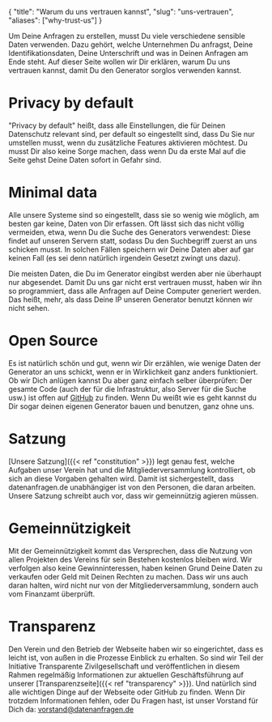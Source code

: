 {
    "title": "Warum du uns vertrauen kannst",
    "slug": "uns-vertrauen",
    "aliases": ["why-trust-us"]
}

Um Deine Anfragen zu erstellen, musst Du viele verschiedene sensible Daten verwenden. Dazu gehört, welche Unternehmen Du anfragst, Deine Identifikationsdaten, Deine Unterschrift und was in Deinen Anfragen am Ende steht. Auf dieser Seite wollen wir Dir erklären, warum Du uns vertrauen kannst, damit Du den Generator sorglos verwenden kannst.

# Privacy by default

"Privacy by default" heißt, dass alle Einstellungen, die für Deinen Datenschutz relevant sind, per default so eingestellt sind, dass Du Sie nur umstellen musst, wenn du zusätzliche Features aktivieren möchtest. Du musst Dir also keine Sorge machen, dass wenn Du da erste Mal auf die Seite gehst Deine Daten sofort in Gefahr sind.

# Minimal data

Alle unsere Systeme sind so eingestellt, dass sie so wenig wie möglich, am besten gar keine, Daten von Dir erfassen. Oft lässt sich das nicht völlig vermeiden, etwa, wenn Du die Suche des Generators verwendest: Diese findet auf unseren Servern statt, sodass Du den Suchbegriff zuerst an uns schicken musst. In solchen Fällen speichern wir Deine Daten aber auf gar keinen Fall (es sei denn natürlich irgendein Gesetzt zwingt uns dazu).  

Die meisten Daten, die Du im Generator eingibst werden aber nie überhaupt nur abgesendet. Damit Du uns gar nicht erst vertrauen musst, haben wir ihn so programmiert, dass alle Anfragen auf Deine Computer generiert werden. Das heißt, mehr, als dass Deine IP unseren Generator benutzt können wir nicht sehen.

# Open Source

Es ist natürlich schön und gut, wenn wir Dir erzählen, wie wenige Daten der Generator an uns schickt, wenn er in Wirklichkeit ganz anders funktioniert. Ob wir Dich anlügen kannst Du aber ganz einfach selber überprüfen: Der gesamte Code (auch der für die Infrastruktur, also Server für die Suche usw.) ist offen auf [GitHub](https://github.com/datenanfragen) zu finden. Wenn Du weißt wie es geht kannst du Dir sogar deinen eigenen Generator bauen und benutzen, ganz ohne uns.

# Satzung

[Unsere Satzung]({{< ref "constitution" >}}) legt genau fest, welche Aufgaben unser Verein hat und die Mitgliederversammlung kontrolliert, ob sich an diese Vorgaben gehalten wird. Damit ist sichergestellt, dass datenanfragen.de unabhängiger ist von den Personen, die daran arbeiten. Unsere Satzung schreibt auch vor, dass wir gemeinnützig agieren müssen.

# Gemeinnützigkeit

Mit der Gemeinnützigkeit kommt das Versprechen, dass die Nutzung von allen Projekten des Vereins für sein Bestehen kostenlos bleiben wird. Wir verfolgen also keine Gewinninteressen, haben keinen Grund Deine Daten zu verkaufen oder Geld mit Deinen Rechten zu machen. Dass wir uns auch daran halten, wird nicht nur von der Mitgliederversammlung, sondern auch vom Finanzamt überprüft.

# Transparenz

Den Verein und den Betrieb der Webseite haben wir so eingerichtet, dass es leicht ist, von außen in die Prozesse Einblick zu erhalten. So sind wir Teil der Initiative Transparente Zivilgesellschaft und veröffentlichen in diesem Rahmen regelmäßig Informationen zur aktuellen Geschäftsführung auf unserer [Transparenzseite]({{< ref "transparency" >}}). Und natürlich sind alle wichtigen Dinge auf der Webseite oder GitHub zu finden. Wenn Dir trotzdem Informationen fehlen, oder Du Fragen hast, ist unser Vorstand für Dich da: [vorstand@datenanfragen.de](mailto:vorstand@datenanfragen.de)
